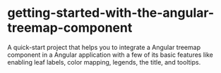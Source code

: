 # getting-started-with-the-angular-treemap-component
A quick-start project that helps you to integrate a Angular treemap component in a Angular application with a few of its basic features like enabling leaf labels, color mapping, legends, the title, and tooltips.
